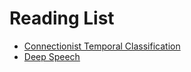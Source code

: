 # Reading List
- [Connectionist Temporal Classification](http://www.machinelearning.org/proceedings/icml2006/047_Connectionist_Tempor.pdf)
- [Deep Speech](http://arxiv.org/pdf/1412.5567v2.pdf)
